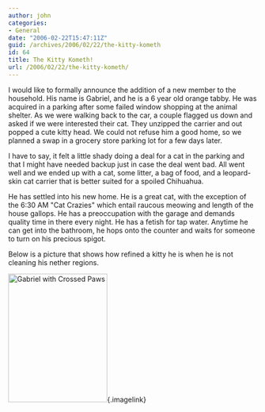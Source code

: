 ```yaml
---
author: john
categories:
- General
date: "2006-02-22T15:47:11Z"
guid: /archives/2006/02/22/the-kitty-kometh
id: 64
title: The Kitty Kometh!
url: /2006/02/22/the-kitty-kometh/
---
```


I would like to formally announce the addition of a new member to the household. His name is Gabriel, and he is a 6 year old orange tabby. He was acquired in a parking after some failed window shopping at the animal shelter. As we were walking back to the car, a couple flagged us down and asked if we were interested their cat. They unzipped the carrier and out popped a cute kitty head. We could not refuse him a good home, so we planned a swap in a grocery store parking lot for a few days later.

I have to say, it felt a little shady doing a deal for a cat in the parking and that I might have needed backup just in case the deal went bad. All went well and we ended up with a cat, some litter, a bag of food, and a leopard-skin cat carrier that is better suited for a spoiled Chihuahua.

He has settled into his new home. He is a great cat, with the exception of the 6:30 AM "Cat Crazies" which entail raucous meowing and length of the house gallops. He has a preoccupation with the garage and demands quality time in there every night. He has a fetish for tap water. Anytime he can get into the bathroom, he hops onto the counter and waits for someone to turn on his precious spigot.

Below is a picture that shows how refined a kitty he is when he is not cleaning his nether regions.

[<img width="200" height="259" class="centered" id="image65" alt="Gabriel with Crossed Paws" src="/wordpress/wp-content/uploads/2006/02/gabe-cross-paws.jpg" />](/wordpress/wp-content/uploads/2006/02/gabe-cross-paws.jpg "Gabriel with Crossed Paws"){.imagelink}